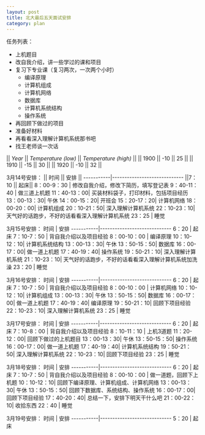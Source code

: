 ```yaml
---
layout: post
title: 北大最后五天面试安排
category: plan
---
```


任务列表：

- 上机题目
- 改自我介绍，讲一些学过的课和项目
- 复习下专业课（复习两次，一次两个小时）
	- 编译原理
	- 计算机组成
	- 计算机网络
	- 数据库
	- 计算机系统结构
	- 操作系统
- 再回顾下做过的项目
- 准备好材料
- 再看看深入理解计算机系统那书吧
- 找王老师谈一次话

|| *Year* || *Temperature (low)* || *Temperature (high)* ||
|| 1900 || -10 || 25 ||
|| 1910 || -15 || 30 ||
|| 1920 || -10 || 32 ||

3月14号安排：
||   时间     ||       安排              ||
-----------|-----------------------------
||7：10        || 起床||
8：00-9：30  | 修改自我介绍，修改下简历，填写登记表
9：40-11：40 | 做三道上机题
11：40-13：00| 买装材料袋子，打印材料，包括项目经历
13：00-13：30| 午休
14：00-15：20| 开班会
15：20-17：20| 计算机网络
18：00-20：00| 计算机组成
20：10-21：50| 深入理解计算机系统
22：10-23：10| 天气好的话跑步，不好的话看看深入理解计算机系统
23：25       | 睡觉

3月15号安排：
   时间     |       安排
-----------|-----------------------------
6：20        | 起床
7：10-7：50  | 背自我介绍以及项目经验
8：00-10：00 | 编译原理
10：10-12：10| 计算机系统结构
13：00-13：30| 午休
13：50-15：50| 数据库
16：00-17：00| 做一道上机题
17：40-19：40| 操作系统
19：50-21：10| 深入理解计算机系统
21：10-23：10| 天气好的话跑步，不好的话看看深入理解计算机系统加洗澡
23：20       | 睡觉

3月16号安排：
   时间     |       安排
-----------|-----------------------------
6：20        | 起床
7：10-7：50  | 背自我介绍以及项目经验
8：00-10：00 | 计算机网络
10：10-12：10| 计算机组成
13：00-13：30| 午休
13：50-15：50| 数据库
16：00-17：00| 做一道上机题
17：40-19：40| 编译原理
19：50-21：10| 回顾下项目经验
22：10-23：10| 深入理解计算机系统
23：25       | 睡觉

3月17号安排：
   时间     |       安排
-----------|-----------------------------
6：20        | 起床
7：10-8：00  | 背自我介绍以及项目经验
8：10-11：10 | 上机3道题
11：20-12：00| 回顾下做过的上机题目
13：00-13：30| 午休
13：50-15：50| 操作系统
16：00-17：00| 做一道上机题
17：40-19：40| 计算机系统结构
19：50-21：50| 深入理解计算机系统
22：10-23：10| 回顾下项目经验
23：25       | 睡觉

3月18号安排：
   时间     |       安排
-----------|-----------------------------
6：20        | 起床
7：10-7：50  | 背自我介绍以及项目经验
8：00-10：00 | 做一道题，回顾下上机题
10：10-12：10| 回顾下编译原理、计算机组成、计算机网络
13：00-13：30| 午休
13：50-15：50| 回顾下数据库、系统结构、操作系统
16：00-17：00| 回顾下项目经验
17：40-20：40| 总结一下，安排下明天干什么吧
21：00-22：10| 收拾东西
22：40       | 睡觉

3月19号安排：
   时间     |       安排
-----------|-----------------------------
5：20        | 起床






